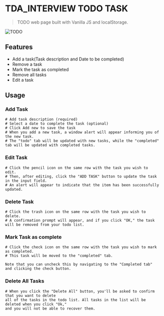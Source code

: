 # TDA_INTERVIEW TODO TASK

> TODO web page built with Vanilla JS and localStorage.

![TODO](https://user-images.githubusercontent.com/86073871/150707194-67996ab5-84d6-4834-975f-3746022f0d6b.png)

## Features

- Add a task(Task description and Date to be completed)
- Remove a task
- Mark the task as completed
- Remove all tasks
- Edit a task

## Usage

### Add Task

```
# Add task description (required)
# Select a date to complete the task (optional)
# Click Add new to save the task
# When you add a new task, a window alert will appear informing you of the new task.
# The "todo" tab will be updated with new tasks, while the "completed" tab will be updated with completed tasks.

```

### Edit Task

```
# Click the pencil icon on the same row with the task you wish to edit.
# Then, after editing, click the "ADD TASK" button to update the task in the input field.
# An alert will appear to indicate that the item has been successfully updated.

```

### Delete Task

```
# Click the trash icon on the same row with the task you wish to delete.
# A confirmation prompt will appear, and if you click "OK," the task will be removed from your todo list.

```

### Mark Task as complete

```
# Click the check icon on the same row with the task you wish to mark as completed.
# This task will be moved to the "completed" tab.

Note that you can uncheck this by navigating to the "Completed tab" and clicking the check button.
```

### Delete All Tasks

```
# When you click the "Delete All" button, you'll be asked to confirm that you want to delete
all of the tasks in the todo list. All tasks in the list will be deleted when you click "Ok,"
and you will not be able to recover them.

```
